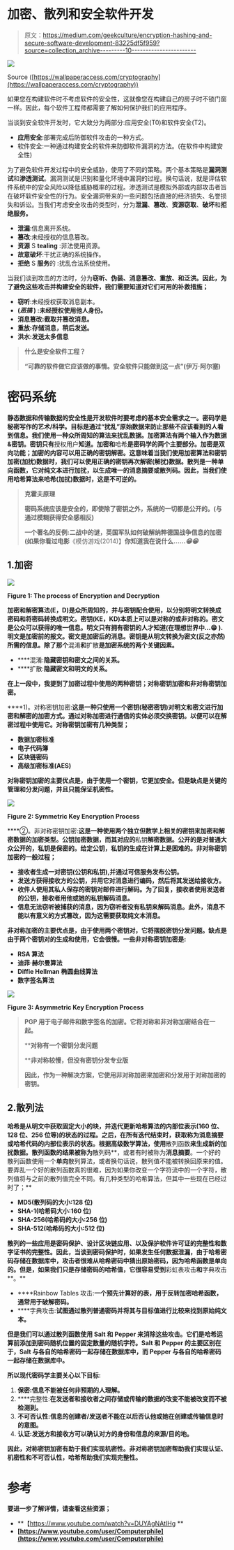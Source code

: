 # 加密、散列和安全软件开发

> 原文：<https://medium.com/geekculture/encryption-hashing-and-secure-software-development-83225df5f959?source=collection_archive---------10----------------------->

![](img/9e4405b1adda75833b2aa0ac76de12a8.png)

Source ([https://wallpaperaccess.com/cryptography](https://wallpaperaccess.com/cryptography))

如果您在构建软件时不考虑软件的安全性，这就像您在构建自己的房子时不锁门窗一样。因此，每个软件工程师都需要了解如何保护我们的应用程序。

当谈到安全软件开发时，它大致分为两部分:应用安全(T0)和软件安全(T2)。

*   **应用安全**:部署完成后防御软件攻击的一种方式。
*   软件安全:一种通过构建安全的软件来防御软件漏洞的方法。(在软件中构建安全性)

为了避免软件开发过程中的安全威胁，使用了不同的策略。两个基本策略是**漏洞测试**和**渗透测试**。漏洞测试是识别和量化环境中漏洞的过程。换句话说，就是评估软件系统中的安全风险以降低威胁概率的过程。渗透测试是模拟外部或内部攻击者旨在破坏软件安全性的行为。安全漏洞带来的一些问题包括直接的经济损失、名誉损失和诉讼。当我们考虑安全攻击的类型时，分为**泄漏**、**篡改**、**资源窃取**、**破坏**和**拒绝服务。**

*   **泄漏**:信息离开系统。
*   **篡改**:未经授权的信息篡改。
*   **资源** S **tealing** :非法使用资源。
*   **故意破坏**:干扰正确的系统操作。
*   **拒绝** S **服务**的 :扰乱合法系统使用。

当我们谈到攻击的方法时，分为**窃听、伪装、消息篡改、重放、**和**泛洪。因此，为了避免这些攻击并构建安全的软件，我们需要知道对它们可用的补救措施；**

*   **窃听**:未经授权获取消息副本。
*   ****(*恶搞* )** :未经授权使用他人身份。**
*   ****消息篡改**:截取并篡改消息。**
*   ****重放**:存储消息，稍后发送。**
*   ****洪水**:发送太多信息**

> **什么是安全软件工程？**
> 
> **“可靠的软件做它应该做的事情。安全软件只能做到这一点”(伊万·阿尔塞)**

# **密码系统**

**静态数据和传输数据的安全性是开发软件时要考虑的基本安全需求之一。**密码学**是秘密写作的艺术/科学。目标是通过“扰乱”原始数据来防止那些不应该看到的人看到信息。我们使用一种众所周知的算法来扰乱数据。加密算法有两个输入作为数据&密钥。密钥只有**授权用户**知道。**加密**和**哈希**是密码学的两个主要部分。**加密**是双向功能；加密的内容可以用正确的密钥解密。这意味着当我们使用加密算法和密钥加密(加扰)数据时，我们可以使用正确的密钥再次解密(解扰)数据。**散列**是一种单向函数，它对纯文本进行加扰，以生成唯一的消息摘要或散列码。因此，当我们使用哈希算法来哈希(加扰)数据时，这是不可逆的。**

> ****克霍夫原理****
> 
> **密码系统应该是安全的，即使除了密钥之外，系统的一切都是公开的。(与通过模糊获得安全感相反)**
> 
> **一个著名的反例:二战中的谜，英国军队如何破解纳粹德国战争信息的加密(如果你看过电影**《模仿游戏(2014)】**你知道我在说什么……*😁😁***

## **1.加密**

**![](img/cea23c79e1d8f10376adc4593ab0979d.png)**

**Figure 1: The process of Encryption and Decryption**

**加密和解密算法(E，D)是众所周知的，并与密钥配合使用，以分别将明文转换成密码和将密码转换成明文。密钥(KE，KD)本质上可以是对称的或非对称的。密文是公众可以获得的唯一信息。明文只有拥有密钥的人才知道(在理想世界中…😁 ).**明文**是加密前的报文。**密文**是加密后的消息。**密钥**是从明文转换为密文(反之亦然)所需的信息。除了那个**混淆**和**扩散**是加密系统的两个关键因素。**

*   ****混淆:**隐藏密钥和密文之间的关系。**
*   ****扩散:**隐藏密文和明文的关系。**

**在上一段中，我提到了加密过程中使用的两种密钥；对称密钥加密和非对称密钥加密。**

****1)。对称密钥加密:**这是一种只使用一个密钥(秘密密钥)对明文和密文进行加密和解密的加密方式。通过对称加密进行通信的实体必须交换密钥。以便可以在解密过程中使用它。对称密钥加密有几种类型；**

*   **数据加密标准**
*   **电子代码簿**
*   **区块链密码**
*   **高级加密标准(AES)**

**对称密钥加密的主要优点是，由于使用一个密钥，它更加安全。但是缺点是关键的管理和分发问题，并且只能保证机密性。**

**![](img/2089ff9eebf9b3b6d60d05efa2b69687.png)**

**Figure 2: Symmetric Key Encryption Process**

****②。非对称密钥加密:**这是一种使用两个独立但数学上相关的密钥来加密和解密数据的加密类型。**公钥**加密数据，而其对应的**私钥**解密数据。公开的是对普通大众公开的，私钥是保密的。给定公钥，私钥的生成在计算上是困难的。非对称密钥加密的一般过程；**

*   **接收者生成一对密钥(公钥和私钥),并通过可信服务发布公钥。**
*   **发送方获得接收方的公钥，并用它对消息进行编码，然后将其发送给接收方。**
*   **收件人使用其私人保存的密钥对邮件进行解码。为了回复，接收者使用发送者的公钥，接收者用他或她的私钥解码消息。**
*   **信息无法窃听被捕获的消息，因为窃听者没有私钥来解码消息。此外，消息不能以有意义的方式篡改，因为这需要获取纯文本消息。**

**非对称加密的主要优点是，由于使用两个密钥对，它将摆脱密钥分发问题。缺点是由于两个密钥对的生成和使用，它会很慢。一些非对称密钥加密是:**

*   **RSA 算法**
*   **迪菲·赫尔曼算法**
*   **Diffie Hellman 椭圆曲线算法**
*   **数字签名算法**

**![](img/93515cf692c2e982f7afe955bb9d6be5.png)**

**Figure 3: Asymmetric Key Encryption Process**

> **PGP 用于电子邮件和数字签名的加密。它将对称和非对称加密结合在一起。**
> 
> ****对称有一个密钥分发问题**
> 
> ****非对称较慢，但没有密钥分发专业版**
> 
> **因此，作为一种解决方案，它使用非对称加密来加密和分发用于对称加密的密钥。**

## **2.散列法**

**哈希是从明文中获取固定大小的块，并迭代更新哈希算法的内部位表示(160 位、128 位、256 位等)的状态的过程。之后，在所有迭代结束时，获取称为消息摘要或哈希代码的内部位表示的状态。根据高级数学算法，使用**散列函数**来生成新的加扰数据。散列函数的结果被称为**散列码**，或者有时被称为**消息摘要**。一个好的散列函数使用一个**单向**散列算法，或者换句话说，散列值不能被转换回原来的值。要弄乱一个好的散列函数真的很难，因为如果你改变一个字符流中的一个字符，散列值将与之前的散列值完全不同。有几种类型的哈希算法，但其中一些现在已经过时了；**

*   **MD5(散列码的大小:128 位)**
*   **SHA-1(哈希码大小:160 位)**
*   **SHA-256(哈希码的大小:256 位)**
*   **SHA-512(哈希码的大小:512 位)**

**散列的一些应用是密码保护、设计区块链应用、以及保护软件许可证的完整性和数字证书的完整性。因此，当谈到密码保护时，如果发生任何数据泄漏，由于哈希密码存储在数据库中，攻击者很难从哈希密码中猜出原始密码，因为哈希函数是单向的。但是，如果我们只是存储密码的哈希值，它很容易受到**彩虹表攻击**和**字典攻击**。**

*   ****Rainbow Tables 攻击:**一个预先计算好的表，用于反转加密哈希函数，通常用于破解密码。**
*   ****字典攻击:**试图通过散列普通密码并将其与目标值进行比较来找到原始纯文本。**

**但是我们可以通过散列函数使用 **Salt** 和 **Pepper** 来消除这些攻击。它们是哈希运算前添加到密码随机位置的固定数量的随机字符。Salt 和 Pepper 的主要区别在于，Salt 与各自的哈希密码一起存储在数据库中，而 Pepper 与各自的哈希密码一起存储在数据库中。**

**所以现代密码学主要关心以下目标:**

1.  **保密:信息不能被任何非预期的人理解。**
2.  ****完整性:**在发送者和接收者之间存储或传输的数据的改变不能被改变而不被检测到。**
3.  ****不可否认性**:信息的创建者/发送者不能在以后否认他或她在创建或传输信息时的意图。**
4.  ****认证**:发送方和接收方可以确认对方的身份和信息的来源/目的地。**

**因此，对称密钥加密有助于我们实现机密性。非对称密钥加密帮助我们实现认证、机密性和不可否认性，哈希帮助我们实现完整性。**

# **参考**

**要进一步了解详情，请查看这些资源；**

*   **【https://www.youtube.com/watch?v=DUYAgNAtIHg **
*   **[https://www.youtube.com/user/Computerphile](https://www.youtube.com/user/Computerphile)**